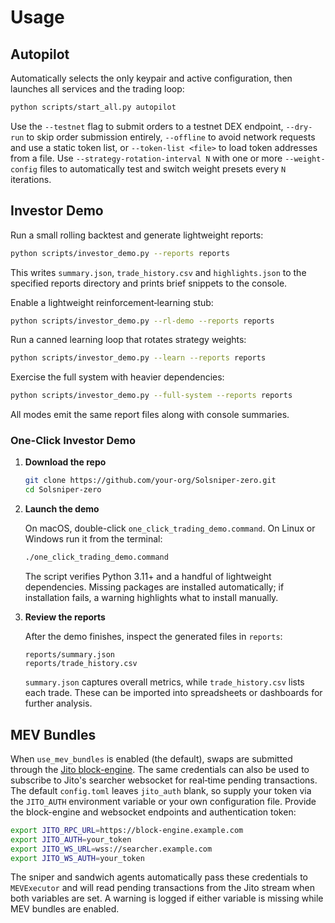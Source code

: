 # Usage

## Autopilot
Automatically selects the only keypair and active configuration, then launches all services and the trading loop:

```bash
python scripts/start_all.py autopilot
```
Use the `--testnet` flag to submit orders to a testnet DEX endpoint, `--dry-run` to skip order submission entirely, `--offline` to avoid network requests and use a static token list, or `--token-list <file>` to load token addresses from a file. Use `--strategy-rotation-interval N` with one or more `--weight-config` files to automatically test and switch weight presets every `N` iterations.

## Investor Demo

Run a small rolling backtest and generate lightweight reports:

```bash
python scripts/investor_demo.py --reports reports
```

This writes `summary.json`, `trade_history.csv` and `highlights.json` to the
specified reports directory and prints brief snippets to the console.

Enable a lightweight reinforcement‑learning stub:

```bash
python scripts/investor_demo.py --rl-demo --reports reports
```

Run a canned learning loop that rotates strategy weights:

```bash
python scripts/investor_demo.py --learn --reports reports
```

Exercise the full system with heavier dependencies:

```bash
python scripts/investor_demo.py --full-system --reports reports
```

All modes emit the same report files along with console summaries.

### One-Click Investor Demo

1. **Download the repo**

   ```bash
   git clone https://github.com/your-org/Solsniper-zero.git
   cd Solsniper-zero
   ```

2. **Launch the demo**

   On macOS, double-click `one_click_trading_demo.command`. On Linux or Windows run it from the terminal:

   ```bash
   ./one_click_trading_demo.command
   ```

   The script verifies Python 3.11+ and a handful of lightweight dependencies. Missing packages are installed automatically; if installation fails, a warning highlights what to install manually.

3. **Review the reports**

   After the demo finishes, inspect the generated files in `reports`:

   ```text
   reports/summary.json
   reports/trade_history.csv
   ```

   `summary.json` captures overall metrics, while `trade_history.csv` lists each trade. These can be imported into spreadsheets or dashboards for further analysis.

## MEV Bundles

When `use_mev_bundles` is enabled (the default), swaps are submitted
through the [Jito block-engine](https://jito.network/). The same
credentials can also be used to subscribe to Jito's searcher websocket
for real‑time pending transactions. The default `config.toml` leaves
`jito_auth` blank, so supply your token via the `JITO_AUTH` environment
variable or your own configuration file. Provide the block-engine and
websocket endpoints and authentication token:

```bash
export JITO_RPC_URL=https://block-engine.example.com
export JITO_AUTH=your_token
export JITO_WS_URL=wss://searcher.example.com
export JITO_WS_AUTH=your_token
```

The sniper and sandwich agents automatically pass these credentials to
`MEVExecutor` and will read pending transactions from the Jito stream
when both variables are set. A warning is logged if either variable is
missing while MEV bundles are enabled.

